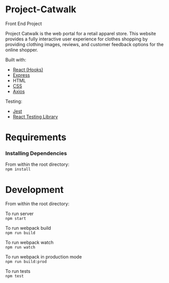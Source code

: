 # Project-Catwalk
Front End Project

Project Catwalk is the web portal for a retail apparel store.  This website provides a fully interactive user experience for clothes shopping by providing clothing images, reviews, and customer feedback options for the online shopper.

Built with:
* [React (Hooks)](https://reactjs.org/)
* [Express](https://expressjs.com/)
* HTML
* [CSS](https://developer.mozilla.org/en-US/docs/Web/CSS)
* [Axios](https://www.npmjs.com/package/axios)

Testing:
* [Jest](https://jestjs.io/)
* [React Testing Library](https://testing-library.com/docs/react-testing-library/intro/)

Requirements
=============
<h3>Installing Dependencies</h3>

From within the root directory:<br>
`npm install`

Development
=============
From within the root directory:

To run server<br>
`npm start`

To run webpack build<br>
`npm run build`

To run webpack watch<br>
`npm run watch`

To run webpack in production mode<br>
`npm run build:prod`

To run tests<br>
`npm test`
